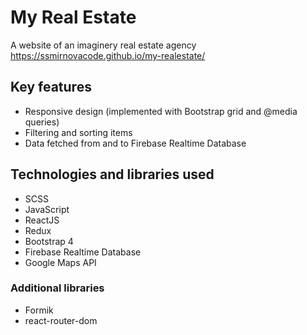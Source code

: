 # My Real Estate

A website of an imaginery real estate agency
https://ssmirnovacode.github.io/my-realestate/

## Key features
- Responsive design (implemented with Bootstrap grid and @media queries)
- Filtering and sorting items
- Data fetched from and to Firebase Realtime Database

## Technologies and libraries used
 - SCSS
 - JavaScript
 - ReactJS
 - Redux
 - Bootstrap 4
 - Firebase Realtime Database
 - Google Maps API

### Additional libraries
 - Formik
 - react-router-dom

